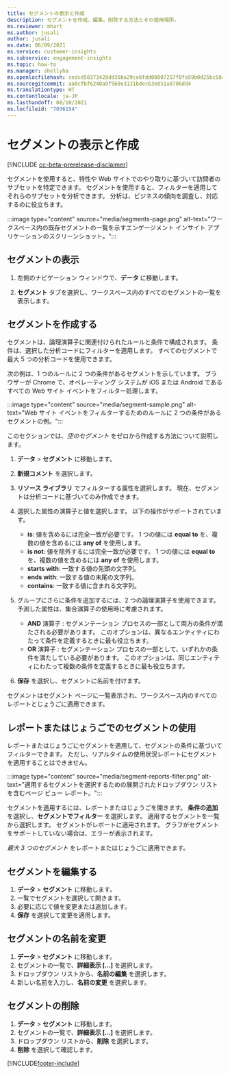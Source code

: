 ```yaml
---
title: セグメントの表示と作成
description: セグメントを作成、編集、削除する方法とその使用場所。
ms.reviewer: mhart
ms.author: jusali
author: jusali
ms.date: 06/09/2021
ms.service: customer-insights
ms.subservice: engagement-insights
ms.topic: how-to
ms.manager: shellyha
ms.openlocfilehash: cedcd58373428dd35ba29ce8fdd00007257f8fa59b0d25bc584b4e832df13604
ms.sourcegitcommit: aa0cfbf6240a9f560e3131bdec63e051a8786dd4
ms.translationtype: HT
ms.contentlocale: ja-JP
ms.lasthandoff: 08/10/2021
ms.locfileid: "7036154"
---
```

# <a name="view-and-create-segments"></a>セグメントの表示と作成

[!INCLUDE [cc-beta-prerelease-disclaimer](includes/cc-beta-prerelease-disclaimer.md)]

セグメントを使用すると、特性や Web サイトでのやり取りに基づいて訪問者のサブセットを特定できます。 セグメントを使用すると、フィルターを適用してそれらのサブセットを分析できます。 分析は、ビジネスの傾向を調査し、対応するのに役立ちます。 

:::image type="content" source="media/segments-page.png" alt-text="ワークスペース内の既存セグメントの一覧を示すエンゲージメント インサイト アプリケーションのスクリーンショット。":::

## <a name="view-segments"></a>セグメントの表示

1. 左側のナビゲーション ウィンドウで、**データ** に移動します。 

1. **セグメント** タブを選択し、ワークスペース内のすべてのセグメントの一覧を表示します。 

## <a name="create-a-segment"></a>セグメントを作成する

セグメントは、論理演算子に関連付けられたルールと条件で構成されます。 条件は、選択した分析コードにフィルターを適用します。 すべてのセグメントで最大 5 つの分析コードを使用できます。

次の例は、1 つのルールに 2 つの条件があるセグメントを示しています。 ブラウザーが Chrome で、オペレーティング システムが iOS または Android であるすべての Web サイト イベントをフィルター処理します。

:::image type="content" source="media/segment-sample.png" alt-text="Web サイト イベントをフィルターするためのルールに 2 つの条件があるセグメントの例。":::

このセクションでは、*空のセグメント* をゼロから作成する方法について説明します。

1. **データ** > **セグメント** に移動します。

1. **新規コメント** を選択します。

1. **リソース ライブラリ** でフィルターする属性を選択します。 現在、セグメントは分析コードに基づいてのみ作成できます。

1. 選択した属性の演算子と値を選択します。 以下の操作がサポートされています。
   - **is**: 値を含めるには完全一致が必要です。 1 つの値には **equal to** を、複数の値を含めるには **any of** を使用します。
   - **is not**: 値を除外するには完全一致が必要です。 1 つの値には **equal to** を、複数の値を含めるには **any of** を使用します。
   - **starts with**: 一致する値の先頭の文字列。
   - **ends with**: 一致する値の末尾の文字列。
   - **contains**: 一致する値に含まれる文字列。

1. グループにさらに条件を追加するには、2 つの論理演算子を使用できます。 予測した属性は、集合演算子の使用時に考慮されます。
   - **AND** 演算子 : セグメンテーション プロセスの一部として両方の条件が満たされる必要があります。 このオプションは、異なるエンティティにわたって条件を定義するときに最も役立ちます。
   - **OR** 演算子 : セグメンテーション プロセスの一部として、いずれかの条件を満たしている必要があります。 このオプションは、同じエンティティにわたって複数の条件を定義するときに最も役立ちます。

1. **保存** を選択し、セグメントに名前を付けます。 

セグメントはセグメント ページに一覧表示され、ワークスペース内のすべてのレポートとじょうごに適用できます。

## <a name="use-a-segment-in-a-report-or-funnel"></a>レポートまたはじょうごでのセグメントの使用

レポートまたはじょうごにセグメントを適用して、セグメントの条件に基づいてフィルターできます。 ただし、リアルタイムの使用状況レポートにセグメントを適用することはできません。

:::image type="content" source="media/segment-reports-filter.png" alt-text="適用するセグメントを選択するための展開されたドロップダウン リストを含むページ ビュー レポート。":::

セグメントを適用するには、レポートまたはじょうごを開きます。 **条件の追加** を選択し、**セグメントでフィルター** を選択します。 適用するセグメントを一覧から選択します。 セグメントがレポートに適用されます。 グラフがセグメントをサポートしていない場合は、エラーが表示されます。
 
*最大 3 つのセグメント* をレポートまたはじょうごに適用できます。

## <a name="edit-a-segment"></a>セグメントを編集する

1. **データ** > **セグメント** に移動します。
1. 一覧でセグメントを選択して開きます。 
1. 必要に応じて値を変更または追加します。
1. **保存** を選択して変更を適用します。

## <a name="change-the-name-of-a-segment"></a>セグメントの名前を変更

1. **データ** > **セグメント** に移動します。
1. セグメントの一覧で、**詳細表示 [...]** を選択します。 
1. ドロップダウン リストから、**名前の編集** を選択します。
1. 新しい名前を入力し、**名前の変更** を選択します。

## <a name="delete-a-segment"></a>セグメントの削除

1. **データ** > **セグメント** に移動します。
1. セグメントの一覧で、**詳細表示 [...]** を選択します。 
1. ドロップダウン リストから、**削除** を選択します。
1. **削除** を選択して確認します。

[!INCLUDE[footer-include](../includes/footer-banner.md)]
